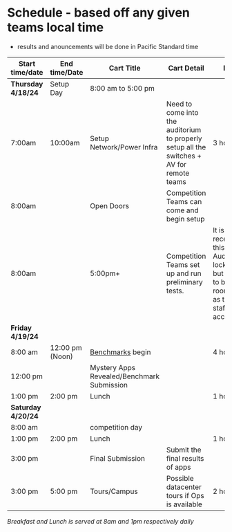 # Schedule - based off any given teams local time
- results and anouncements will be done in Pacific Standard time

|Start time/date | End time/Date | Cart Title | Cart Detail | Duration |
|---|---|---|---|---|
|**Thursday 4/18/24**|Setup Day|8:00 am to 5:00 pm|||
|7:00am | 10:00am | Setup Network/Power Infra | Need to come into the auditorium to properly setup all the switches + AV for remote teams	| 3 hours|
|8:00am | | Open Doors | Competition Teams can come and begin setup ||
|8:00am | | 5:00pm+ | Competition Teams set up and run preliminary tests. | It is okay to receive help at this point. Auditorium locks at 5pm but are allowed to be in the room as long as there is staff/comittee accompanying. |
|**Friday 4/19/24**|||||
|8:00 am | 12:00 pm (Noon) | [Benchmarks](benchmark.md) begin || 4 hours |
|12:00 pm|| Mystery Apps Revealed/Benchmark Submission ||
|1:00 pm | 2:00 pm | Lunch || 1 hour |
|**Saturday 4/20/24**|||||
| 8:00 am || competition day ||
|1:00 pm | 2:00 pm | Lunch || 1 hour |
|3:00 pm || Final Submission | Submit the final results of apps | |
|3:00 pm | 5:00 pm | Tours/Campus | Possible datacenter tours if Ops is available | 2 hour |


*Breakfast and Lunch is served at 8am and 1pm respectively daily*
